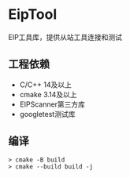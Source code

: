 # EipTool

EIP工具库，提供从站工具连接和测试

## 工程依赖

- C/C++ 14及以上
- cmake 3.14及以上
- EIPScanner第三方库
- googletest测试库

## 编译

```
> cmake -B build
> cmake --build build -j
```
